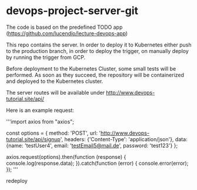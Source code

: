 # devops-project-server-git
The code is based on the predefined TODO app (https://github.com/lucendio/lecture-devops-app)

This repo contains the server. In order to deploy it to Kubernetes either push to the production branch,
in order to deploy the trigger, on manually deploy by running the trigger from GCP.

Before deployment to the Kubernetes Cluster, some small tests will be performed. As soon as they succeed,
the repository will be containerized and deployed to the Kubernetes cluster.

The server routes will be available under http://www.devops-tutorial.site/api/

Here is an example request:

 '''import axios from "axios";

const options = {
  method: 'POST',
  url: 'http://www.devops-tutorial.site/api/signup',
  headers: {'Content-Type': 'application/json'},
  data: {name: 'testUser4', email: 'testEmail5@mail.de', password: 'test123'}
};

axios.request(options).then(function (response) {
  console.log(response.data);
}).catch(function (error) {
  console.error(error);
});
'''

redeploy
